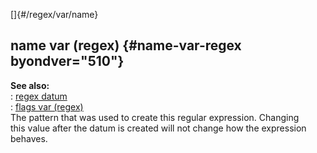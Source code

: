 []{#/regex/var/name}    
## name var (regex) {#name-var-regex byondver="510"}    
**See also:**    
:   [regex datum](/ref/regex.md)    
:   [flags var (regex)](/ref/regex/var/flags.md)    
The pattern that was used to create this regular expression. Changing    
this value after the datum is created will not change how the expression    
behaves.  